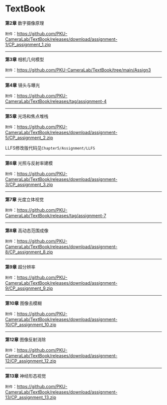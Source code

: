 # TextBook

**第2章** 数字摄像原理

`附件`：https://github.com/PKU-CameraLab/TextBook/releases/download/assignment-1/CP_assignment_1.zip

------
**第3章** 相机几何模型

`附件`：https://github.com/PKU-CameraLab/TextBook/tree/main/Assign3

------

**第4章** 镜头与曝光

`附件`：https://github.com/PKU-CameraLab/TextBook/releases/tag/assignment-4

------

**第5章** 光场和焦点堆栈

`附件`：https://github.com/PKU-CameraLab/TextBook/releases/download/assignment-5/CP_assignment_2.zip

LLFS修改版代码见`Chapter5/Assignment/LLFS`

------

**第6章** 光照与反射率建模

`附件`：https://github.com/PKU-CameraLab/TextBook/releases/download/assignment-3/CP_assignment_3.zip

------
**第7章** 光度立体视觉

`附件`：https://github.com/PKU-CameraLab/TextBook/releases/tag/assignment-7

------

**第8章** 高动态范围成像

`附件`：https://github.com/PKU-CameraLab/TextBook/releases/download/assignment-8/CP_assignment_8.zip

------

**第9章** 超分辨率

`附件`：https://github.com/PKU-CameraLab/TextBook/releases/download/assignment-9/CP_assignment_9.zip

------

**第10章** 图像去模糊

`附件`：https://github.com/PKU-CameraLab/TextBook/releases/download/assignment-10/CP_assignment_10.zip

------

**第12章** 图像反射消除

`附件`：https://github.com/PKU-CameraLab/TextBook/releases/download/assignment-12/CP_assignment_12.zip

------

**第13章** 神经形态视觉

`附件`：https://github.com/PKU-CameraLab/TextBook/releases/download/assignment-13/CP_assignment_13.zip

